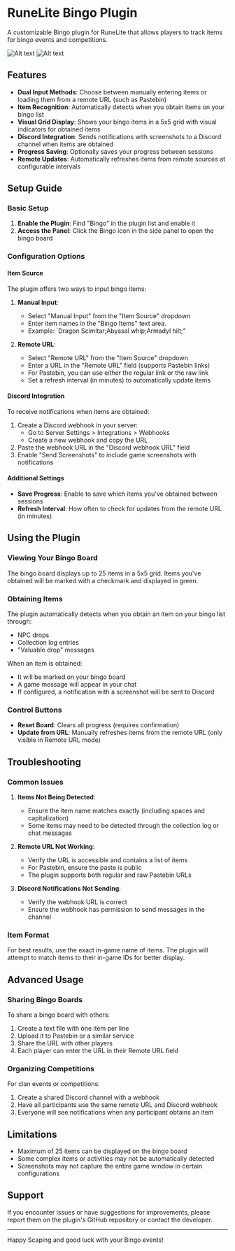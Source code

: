 # RuneLite Bingo Plugin

A customizable Bingo plugin for RuneLite that allows players to track items for bingo events and competitions.

![Alt text](https://i.imgur.com/K9gEzpm.png) ![Alt text](https://i.imgur.com/sREZ2Ba.png)

## Features

- **Dual Input Methods**: Choose between manually entering items or loading them from a remote URL (such as Pastebin)
- **Item Recognition**: Automatically detects when you obtain items on your bingo list
- **Visual Grid Display**: Shows your bingo items in a 5x5 grid with visual indicators for obtained items
- **Discord Integration**: Sends notifications with screenshots to a Discord channel when items are obtained
- **Progress Saving**: Optionally saves your progress between sessions
- **Remote Updates**: Automatically refreshes items from remote sources at configurable intervals

## Setup Guide

### Basic Setup

1. **Enable the Plugin**: Find "Bingo" in the plugin list and enable it
2. **Access the Panel**: Click the Bingo icon in the side panel to open the bingo board

### Configuration Options

#### Item Source

The plugin offers two ways to input bingo items:

1. **Manual Input**:
   - Select "Manual Input" from the "Item Source" dropdown
   - Enter item names in the "Bingo Items" text area.
   - Example: `Dragon Scimitar;Abyssal whip;Armadyl hilt;"

2. **Remote URL**:
   - Select "Remote URL" from the "Item Source" dropdown
   - Enter a URL in the "Remote URL" field (supports Pastebin links)
   - For Pastebin, you can use either the regular link or the raw link
   - Set a refresh interval (in minutes) to automatically update items

#### Discord Integration

To receive notifications when items are obtained:

1. Create a Discord webhook in your server:
   - Go to Server Settings > Integrations > Webhooks
   - Create a new webhook and copy the URL
2. Paste the webhook URL in the "Discord webhook URL" field
3. Enable "Send Screenshots" to include game screenshots with notifications

#### Additional Settings

- **Save Progress**: Enable to save which items you've obtained between sessions
- **Refresh Interval**: How often to check for updates from the remote URL (in minutes)

## Using the Plugin

### Viewing Your Bingo Board

The bingo board displays up to 25 items in a 5x5 grid. Items you've obtained will be marked with a checkmark and displayed in green.

### Obtaining Items

The plugin automatically detects when you obtain an item on your bingo list through:
- NPC drops
- Collection log entries
- "Valuable drop" messages

When an item is obtained:
- It will be marked on your bingo board
- A game message will appear in your chat
- If configured, a notification with a screenshot will be sent to Discord

### Control Buttons

- **Reset Board**: Clears all progress (requires confirmation)
- **Update from URL**: Manually refreshes items from the remote URL (only visible in Remote URL mode)

## Troubleshooting

### Common Issues

1. **Items Not Being Detected**:
   - Ensure the item name matches exactly (including spaces and capitalization)
   - Some items may need to be detected through the collection log or chat messages

2. **Remote URL Not Working**:
   - Verify the URL is accessible and contains a list of items
   - For Pastebin, ensure the paste is public
   - The plugin supports both regular and raw Pastebin URLs

3. **Discord Notifications Not Sending**:
   - Verify the webhook URL is correct
   - Ensure the webhook has permission to send messages in the channel

### Item Format

For best results, use the exact in-game name of items. The plugin will attempt to match items to their in-game IDs for better display.

## Advanced Usage

### Sharing Bingo Boards

To share a bingo board with others:
1. Create a text file with one item per line
2. Upload it to Pastebin or a similar service
3. Share the URL with other players
4. Each player can enter the URL in their Remote URL field

### Organizing Competitions

For clan events or competitions:
1. Create a shared Discord channel with a webhook
2. Have all participants use the same remote URL and Discord webhook
3. Everyone will see notifications when any participant obtains an item

## Limitations

- Maximum of 25 items can be displayed on the bingo board
- Some complex items or activities may not be automatically detected
- Screenshots may not capture the entire game window in certain configurations

## Support

If you encounter issues or have suggestions for improvements, please report them on the plugin's GitHub repository or contact the developer.

---

Happy Scaping and good luck with your Bingo events!

